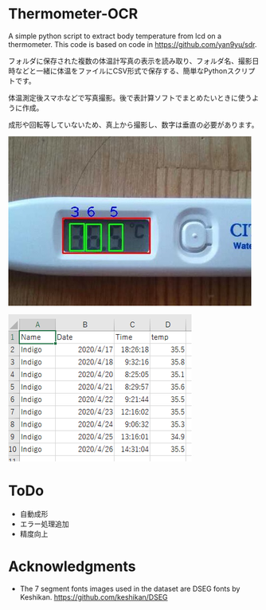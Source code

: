 # Thermometer-OCR
A simple python script to extract body temperature from lcd on a thermometer.
This code is based on code in https://github.com/yan9yu/sdr.


フォルダに保存された複数の体温計写真の表示を読み取り、フォルダ名、撮影日時などと一緒に体温をファイルにCSV形式で保存する、簡単なPythonスクリプトです。


体温測定後スマホなどで写真撮影。後で表計算ソフトでまとめたいときに使うように作成。


成形や回転等していないため、真上から撮影し、数字は垂直の必要があります。

![検知結果](https://github.com/monoxit/Thermometer-OCR/blob/master/images/taionkei.jpg)

![出力](https://github.com/monoxit/Thermometer-OCR/blob/master/images/tempcsv.png)

# ToDo
* 自動成形
* エラー処理追加
* 精度向上

# Acknowledgments
* The 7 segment fonts images used in the dataset are DSEG fonts by Keshikan.  https://github.com/keshikan/DSEG
